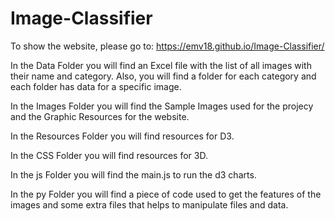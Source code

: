 # Image-Classifier

To show the website, please go to: https://emv18.github.io/Image-Classifier/

In the Data Folder you will find an Excel file with the list of all images with their name and category. Also, you will find a folder for each category and each folder has data for a specific image.

In the Images Folder you will find the Sample Images used for the projecy and the Graphic Resources for the website.

In the Resources Folder you will find resources for D3.

In the CSS Folder you will find resources for 3D.

In the js Folder you will find the main.js to run the d3 charts.

In the py Folder you will find a piece of code used to get the features of the images and some extra files that helps to manipulate files and data.

